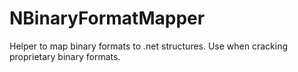 # NBinaryFormatMapper
Helper to map binary formats to .net structures. Use when cracking proprietary binary formats.
